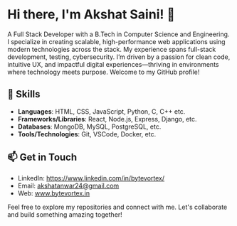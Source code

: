 # Hi there, I'm Akshat Saini! 👋

A Full Stack Developer with a B.Tech in Computer Science and Engineering. I specialize in creating scalable, high-performance web applications using modern technologies across the stack. My experience spans full-stack development, testing, cybersecurity. I’m driven by a passion for clean code, intuitive UX, and impactful digital experiences—thriving in environments where technology meets purpose. Welcome to my GitHub profile! <!--Here you'll find a collection of projects that reflect my journey in software development and showcase my skills and interests.-->

<!--## 🔭 Current Projects

- **Project Name 1**: Brief description or purpose of the project.
- **Project Name 2**: Brief description or purpose of the project.
- **Project Name 3**: Brief description or purpose of the project.-->

## 🌱 Skills

- **Languages**: HTML, CSS, JavaScript, Python, C, C++ etc.
- **Frameworks/Libraries**: React, Node.js, Express, Django, etc.
- **Databases**: MongoDB, MySQL, PostgreSQL, etc.
- **Tools/Technologies**: Git, VSCode, Docker, etc.

## 📫 Get in Touch

- LinkedIn: https://www.linkedin.com/in/bytevortex/
- Email: akshatanwar24@gmail.com
- Web: www.bytevortex.in

Feel free to explore my repositories and connect with me. Let's collaborate and build something amazing together!

<!--
**Byte-Vortex/Byte-Vortex** is a ✨ _special_ ✨ repository because its `README.md` (this file) appears on your GitHub profile.

Here are some ideas to get you started:

- 🔭 I’m currently working on ...
- 🌱 I’m currently learning ...
- 👯 I’m looking to collaborate on ...
- 🤔 I’m looking for help with ...
- 💬 Ask me about ...
- 📫 How to reach me: ...
- 😄 Pronouns: ...
- ⚡ Fun fact: ...
-->

